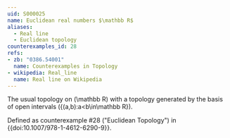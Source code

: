 ```yaml
---
uid: S000025
name: Euclidean real numbers $\mathbb R$
aliases:
  - Real line
  - Euclidean topology
counterexamples_id: 28
refs:
- zb: "0386.54001" 
  name: Counterexamples in Topology
- wikipedia: Real_line
  name: Real line on Wikipedia
---
```


The usual topology on \(\mathbb R\) with a topology generated by the basis
of open intervals \(\{(a,b):a<b\in\mathbb R\}\).

Defined as counterexample #28 ("Euclidean Topology")
in {{doi:10.1007/978-1-4612-6290-9}}.
